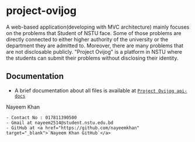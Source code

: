 # project-ovijog
A web-based application(developing with MVC architecture) mainly focuses on the problems that Student of NSTU face. Some of those problems are directly connected to either higher authority of the university or the department they are admitted to. Moreover, there are many problems that are not disclosable publicly. "Project Ovijog" is a platform in NSTU where the students can submit their problems without disclosing their identity.

## Documentation
- A brief documentation about all files is available at <a href="https://iit-nstu.github.io/project-ovijog/" target="_blank">`Project Ovijog api-docs`</a>

 Nayeem Khan
 ```
- Contact No : 017811390500
- Gmail at nayeem2514@student.nstu.edu.bd 
- GitHub at <a href="https://github.com/nayeemkhan" target="_blank">`Nayeem Khan GitHub`</a>
